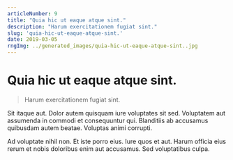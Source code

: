 ```yaml
---
articleNumber: 9
title: "Quia hic ut eaque atque sint."
description: "Harum exercitationem fugiat sint."
slug: 'quia-hic-ut-eaque-atque-sint.'
date: 2019-03-05
rngImg: ../generated_images/quia-hic-ut-eaque-atque-sint..jpg
---
```


# Quia hic ut eaque atque sint.

> Harum exercitationem fugiat sint.

Sit itaque aut. Dolor autem quisquam iure voluptates sit sed. Voluptatem aut assumenda in commodi et consequuntur qui. Blanditiis ab accusamus quibusdam autem beatae. Voluptas animi corrupti.
 Ad voluptate nihil non. Et iste porro eius. Iure quos et aut. Harum officia eius rerum et nobis doloribus enim aut accusamus. Sed voluptatibus culpa.
